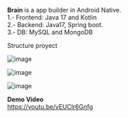 <strong>Brain</strong> is a app builder in Android Native.<br>
  1.- Frontend: Java 17 and Kotlin<br>
  2.- Backend: Java17, Spring boot.<br>
  3.- DB: MySQL and MongoDB
<br>

Structure proyect

![image](https://github.com/user-attachments/assets/1663ba97-3d79-493b-8c4e-69cc9a9d53b4)

![image](https://github.com/user-attachments/assets/1a2022c6-d397-40eb-871e-1e305f6701cf)

![image](https://github.com/user-attachments/assets/6f13cda5-17db-4509-a569-de9145b92539)


<strong>Demo Video</strong><br>
https://youtu.be/vEUClr6Gnfg
